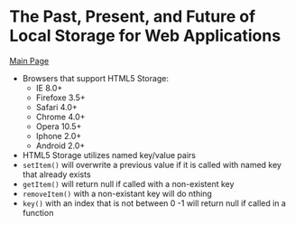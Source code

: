 # The Past, Present, and Future of Local Storage for Web Applications

[Main Page](https://jrdelmu.github.io/reading-notes/)

- Browsers that support HTML5 Storage:
  - IE 8.0+
  - Firefoxe 3.5+
  - Safari 4.0+
  - Chrome 4.0+
  - Opera 10.5+
  - Iphone 2.0+
  - Android 2.0+
- HTML5 Storage utilizes named key/value pairs
- `setItem()` will overwrite a previous value if it is called with named key that already exists
- `getItem()` will return null if called with a non-existent key
- `removeItem()` with a non-existant key will do nthing
- `key()` with an index that is not between 0 -1  will return null if called in a function
